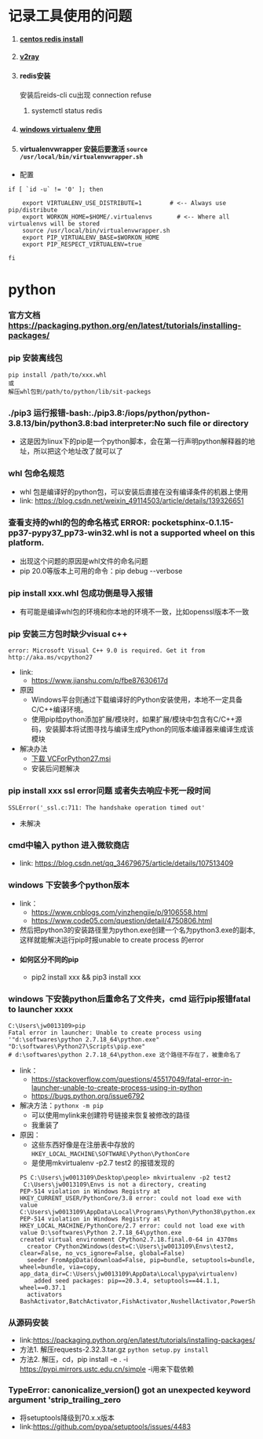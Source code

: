 # 记录工具使用的问题
1. #### [centos redis install](https://www.cnblogs.com/autohome7390/p/6433956.html)
1. #### [v2ray ](https://qv2ray.net/getting-started/step1.html#linux-debian-ubuntu-and-their-derivatives)
1. #### redis安装
	 安装后reids-cli cu出现 connection refuse
	 1. systemctl status redis 
   
2. #### [windows virtualenv 使用](https://www.cnblogs.com/cwp-bg/p/python.html)
3. #### virtualenvwrapper 安装后要激活 `source /usr/local/bin/virtualenvwrapper.sh`
- 配置
```
if [ `id -u` != '0' ]; then

	export VIRTUALENV_USE_DISTRIBUTE=1        # <-- Always use pip/distribute
	export WORKON_HOME=$HOME/.virtualenvs       # <-- Where all virtualenvs will be stored
	source /usr/local/bin/virtualenvwrapper.sh
	export PIP_VIRTUALENV_BASE=$WORKON_HOME
	export PIP_RESPECT_VIRTUALENV=true

fi

```
# python
### 官方文档 https://packaging.python.org/en/latest/tutorials/installing-packages/
### pip 安装离线包
```shell
pip install /path/to/xxx.whl
或
解压whl包到/path/to/python/lib/sit-packegs
```
### ./pip3 运行报错-bash:./pip3.8:/iops/python/python-3.8.13/bin/python3.8:bad interpreter:No such file or directory
- 这是因为linux下的pip是一个python脚本，会在第一行声明python解释器的地址，所以把这个地址改了就可以了
### whl 包命名规范
- whl 包是编译好的python包，可以安装后直接在没有编译条件的机器上使用
- link: https://blog.csdn.net/weixin_49114503/article/details/139326651
### 查看支持的whl的包的命名格式 ERROR: pocketsphinx-0.1.15-pp37-pypy37_pp73-win32.whl is not a supported wheel on this platform.
- 出现这个问题的原因是whl文件的命名问题
- pip 20.0等版本上可用的命令：pip debug --verbose
### pip install xxx.whl 包成功倒是导入报错
- 有可能是编译whl包的环境和你本地的环境不一致，比如openssl版本不一致
### pip 安装三方包时缺少visual c++ 
```
error: Microsoft Visual C++ 9.0 is required. Get it from http://aka.ms/vcpython27
```
- link:
  - https://www.jianshu.com/p/fbe87630617d
- 原因
  - Windows平台则通过下载编译好的Python安装使用，本地不一定具备C/C++编译环境。
  - 使用pip给python添加扩展/模块时，如果扩展/模块中包含有C/C++源码，安装脚本将试图寻找与编译生成Python的同版本编译器来编译生成该模块
- 解决办法
  - [下载 VCForPython27.msi](https://www.jb51.net/softs/600576.html#downintro2) 
  - 安装后问题解决

### pip install xxx ssl error问题 或者失去响应卡死一段时间
```
SSLError('_ssl.c:711: The handshake operation timed out'
```
- 未解决

### cmd中输入 python 进入微软商店
- link: https://blog.csdn.net/qq_34679675/article/details/107513409

### windows 下安装多个python版本
- link：
  - https://www.cnblogs.com/yinzhengjie/p/9106558.html
  - https://www.code05.com/question/detail/4750806.html
- 然后把python3的安装路径里为python.exe创建一个名为python3.exe的副本, 这样就能解决运行pip时报unable to create process 的error
- #### 如何区分不同的pip
  - pip2 install xxx && pip3 install xxx

### windows 下安装python后重命名了文件夹，cmd 运行pip报错fatal to launcher xxxx
```
C:\Users\jw0013109>pip
Fatal error in launcher: Unable to create process using '"d:\softwares\python 2.7.18_64\python.exe"  "D:\softwares\Python27\Scripts\pip.exe"
# d:\softwares\python 2.7.18_64\python.exe 这个路径不存在了，被重命名了
```
- link：
  - https://stackoverflow.com/questions/45517049/fatal-error-in-launcher-unable-to-create-process-using-in-python
  - https://bugs.python.org/issue6792
- 解决方法：`pythonx -m pip`
  - 可以使用mylink来创建符号链接来恢复被修改的路径
  - 我重装了
- 原因：
  - 这些东西好像是在注册表中存放的`HKEY_LOCAL_MACHINE\SOFTWARE\Python\PythonCore`
  - 是使用mkvirtualenv -p2.7 test2 的报错发现的
  ```
  PS C:\Users\jw0013109\Desktop\people> mkvirtualenv -p2 test2
   C:\Users\jw0013109\Envs is not a directory, creating
  PEP-514 violation in Windows Registry at HKEY_CURRENT_USER/PythonCore/3.8 error: could not load exe with value C:\Users\jw0013109\AppData\Local\Programs\Python\Python38\python.exe
  PEP-514 violation in Windows Registry at HKEY_LOCAL_MACHINE/PythonCore/2.7 error: could not load exe with value D:\softwares\Python 2.7.18_64\python.exe
  created virtual environment CPython2.7.18.final.0-64 in 4370ms
    creator CPython2Windows(dest=C:\Users\jw0013109\Envs\test2, clear=False, no_vcs_ignore=False, global=False)
    seeder FromAppData(download=False, pip=bundle, setuptools=bundle, wheel=bundle, via=copy, app_data_dir=C:\Users\jw0013109\AppData\Local\pypa\virtualenv)
      added seed packages: pip==20.3.4, setuptools==44.1.1, wheel==0.37.1
    activators BashActivator,BatchActivator,FishActivator,NushellActivator,PowerShellActivator,PythonActivator

  ```
### 从源码安装 
- link:https://packaging.python.org/en/latest/tutorials/installing-packages/
- 方法1. 解压requests-2.32.3.tar.gz `python setup.py install`
- 方法2. 解压，cd，pip install -e .   -i https://pypi.mirrors.ustc.edu.cn/simple -i用来下载依赖
### TypeError: canonicalize_version() got an unexpected keyword argument 'strip_trailing_zero
- 将setuptools降级到70.x.x版本
- link:https://github.com/pypa/setuptools/issues/4483
